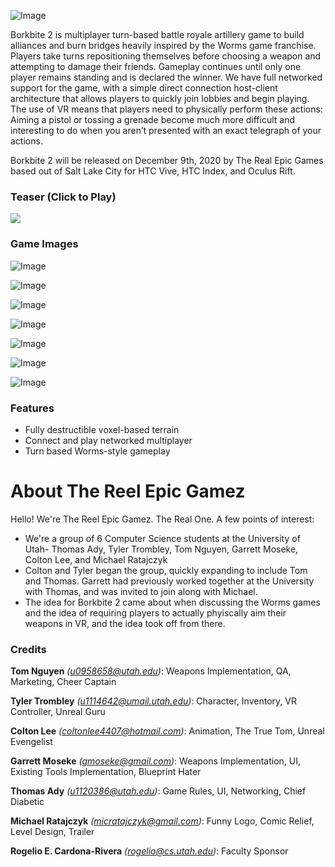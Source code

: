 ![Image](https://cdn.discordapp.com/attachments/747605487238774797/786362073298632714/banner2.png)

Borkbite 2 is  multiplayer turn-based battle royale artillery game to build alliances and burn bridges heavily inspired by the Worms game franchise. Players take turns repositioning themselves before choosing a weapon and attempting to damage their friends. Gameplay continues until only one player remains standing and is declared the winner. We have full networked support for the game, with a simple direct connection host-client architecture that allows players to quickly join lobbies and begin playing. The use of VR means that players need to physically perform these actions: Aiming a pistol or tossing a grenade become much more difficult and interesting to do when you aren’t presented with an exact telegraph of your actions.

Borkbite 2 will be released on December 9th, 2020 by The Real Epic Games based out of Salt Lake City for HTC Vive, HTC Index, and Oculus Rift.

### Teaser (Click to Play)
[![](https://cdn.discordapp.com/attachments/747605487238774797/786363651808428052/unknown.png)](https://www.youtube.com/watch?v=XqLFlvU0lSU "Fortnite 2")

### Game Images
![Image](https://cdn.discordapp.com/attachments/747605487238774797/786328400578478080/1.JPG)

![Image](https://cdn.discordapp.com/attachments/747605487238774797/786328403934576742/2.JPG)

![Image](https://cdn.discordapp.com/attachments/747605487238774797/786328422674726912/3.JPG)

![Image](https://cdn.discordapp.com/attachments/747605487238774797/786328424394260500/4.JPG)

![Image](https://cdn.discordapp.com/attachments/747605487238774797/786328426369122314/5.JPG)

![Image](https://cdn.discordapp.com/attachments/747605487238774797/786328427682070539/6.JPG)

![Image](https://cdn.discordapp.com/attachments/747605487238774797/786363651808428052/unknown.png)

### Features
- Fully destructible voxel-based terrain
- Connect and play networked multiplayer
- Turn based Worms-style gameplay

# About The Reel Epic Gamez
Hello! We're The Reel Epic Gamez. The Real One. A few points of interest:
- We're a group of 6 Computer Science students at the University of Utah- Thomas Ady, Tyler Trombley, Tom Nguyen, Garrett Moseke, Colton Lee, and Michael Ratajczyk
- Colton and Tyler began the group, quickly expanding to include Tom and Thomas. Garrett had previously worked together at the University with Thomas, and was invited to join along with Michael.
- The idea for Borkbite 2 came about when discussing the Worms games and the idea of requiring players to actually phyiscally aim their weapons in VR, and the idea took off from there.

### Credits
**Tom Nguyen** _(u0958658@utah.edu)_: Weapons Implementation, QA, Marketing, Cheer Captain

**Tyler Trombley** _(u1114642@umail.utah.edu)_: Character, Inventory, VR Controller, Unreal Guru

**Colton Lee** _(coltonlee4407@hotmail.com)_: Animation, The True Tom, Unreal Evengelist

**Garrett Moseke** _(gmoseke@gmail.com)_: Weapons Implementation, UI, Existing Tools Implementation, Blueprint Hater 

**Thomas Ady** _(u1120386@utah.edu)_: Game Rules, UI, Networking, Chief Diabetic

**Michael Ratajczyk** _(micratajczyk@gmail.com)_: Funny Logo, Comic Relief, Level Design, Trailer

**Rogelio E. Cardona-Rivera** _(rogelio@cs.utah.edu)_: Faculty Sponsor
